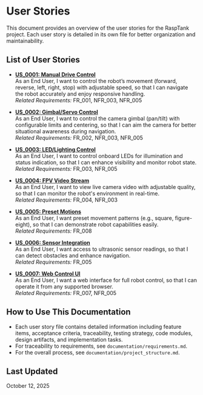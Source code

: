 # User Stories

This document provides an overview of the user stories for the RaspTank project. Each user story is detailed in its own file for better organization and maintainability.

## List of User Stories

- **[US_0001: Manual Drive Control](user_stories/us_0001_manual_drive.md)**  
  As an End User, I want to control the robot’s movement (forward, reverse, left, right, stop) with adjustable speed, so that I can navigate the robot accurately and enjoy responsive handling.  
  *Related Requirements:* FR_001, NFR_003, NFR_005

- **[US_0002: Gimbal/Servo Control](user_stories/us_0002_gimbal_servo_control.md)**  
  As an End User, I want to control the camera gimbal (pan/tilt) with configurable limits and centering, so that I can aim the camera for better situational awareness during navigation.  
  *Related Requirements:* FR_002, NFR_003, NFR_005

- **[US_0003: LED/Lighting Control](user_stories/us_0003_led_lighting_control.md)**  
  As an End User, I want to control onboard LEDs for illumination and status indication, so that I can enhance visibility and monitor robot state.  
  *Related Requirements:* FR_003, NFR_005

- **[US_0004: FPV Video Stream](user_stories/us_0004_fpv_video_stream.md)**  
  As an End User, I want to view live camera video with adjustable quality, so that I can monitor the robot's environment in real-time.  
  *Related Requirements:* FR_004, NFR_003

- **[US_0005: Preset Motions](user_stories/us_0005_preset_motions.md)**  
  As an End User, I want preset movement patterns (e.g., square, figure-eight), so that I can demonstrate robot capabilities easily.  
  *Related Requirements:* FR_008

- **[US_0006: Sensor Integration](user_stories/us_0006_sensor_integration.md)**  
  As an End User, I want access to ultrasonic sensor readings, so that I can detect obstacles and enhance navigation.  
  *Related Requirements:* FR_005

- **[US_0007: Web Control UI](user_stories/us_0007_web_control_ui.md)**  
  As an End User, I want a web interface for full robot control, so that I can operate it from any supported browser.  
  *Related Requirements:* FR_007, NFR_005

## How to Use This Documentation

- Each user story file contains detailed information including feature items, acceptance criteria, traceability, testing strategy, code modules, design artifacts, and implementation tasks.
- For traceability to requirements, see `documentation/requirements.md`.
- For the overall process, see `documentation/project_structure.md`.

## Last Updated
October 12, 2025
